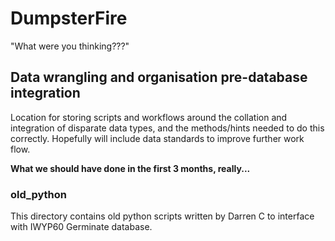 # DumpsterFire
"What were you thinking???"

## Data wrangling and organisation pre-database integration
Location for storing scripts and workflows around the collation and integration of disparate data types, and the methods/hints needed to do this correctly.  Hopefully will include data standards to improve further work flow.

**What we should have done in the first 3 months, really...**

### old_python
This directory contains old python scripts written by Darren C to interface with IWYP60 Germinate database.


